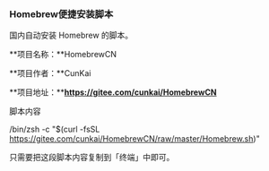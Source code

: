### Homebrew便捷安装脚本

国内自动安装 Homebrew 的脚本。

**项目名称：**HomebrewCN

**项目作者：**CunKai

**项目地址：****https://gitee.com/cunkai/HomebrewCN**

脚本内容

/bin/zsh -c "$(curl -fsSL https://gitee.com/cunkai/HomebrewCN/raw/master/Homebrew.sh)"

只需要把这段脚本内容复制到「终端」中即可。

